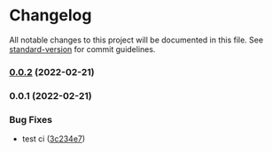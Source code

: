 # Changelog

All notable changes to this project will be documented in this file. See [standard-version](https://github.com/conventional-changelog/standard-version) for commit guidelines.

### [0.0.2](https://github.com/starkware-libs/starknet-docs/compare/v0.0.1...v0.0.2) (2022-02-21)

### 0.0.1 (2022-02-21)


### Bug Fixes

* test ci ([3c234e7](https://github.com/starkware-libs/starknet-docs/commit/3c234e743e1b419473de98dc9d01b7ca0a0335a0))
